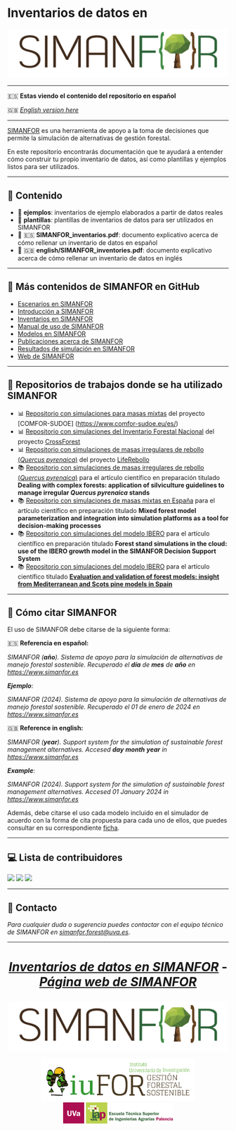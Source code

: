 # Inventarios de datos en
<p align="center">
<img src="https://raw.githubusercontent.com/simanfor/web/main/logos/simanfor.png" alt="simanfor" width="500"/>
</p>

---

:es: **Estas viendo el contenido del repositorio en español**  

🇬🇧 *[English version here](https://github.com/simanfor/inventarios/blob/main/english/)*

---

[SIMANFOR](https://www.simanfor.es) es una herramienta de apoyo a la toma de decisiones que permite la simulación de alternativas de gestión forestal.    

En este repositorio encontrarás documentación que te ayudará a entender cómo construir tu propio inventario de datos, así como plantillas y ejemplos listos para ser utilizados.

---

## :scroll: Contenido

* :floppy_disk: **ejemplos**: inventarios de ejemplo elaborados a partir de datos reales
* :pencil: **plantillas**: plantillas de inventarios de datos para ser utilizados en SIMANFOR
* :book: :es: **SIMANFOR_inventarios.pdf**: documento explicativo acerca de cómo rellenar un inventario de datos en español
* :book: 🇬🇧 **english/SIMANFOR_inventories.pdf**: documento explicativo acerca de cómo rellenar un inventario de datos en inglés

---

## :link: Más contenidos de SIMANFOR en GitHub

*   [Escenarios en SIMANFOR](https://github.com/simanfor/escenarios)
*   [Introducción a SIMANFOR](https://github.com/simanfor/introduccion)
*   [Inventarios en SIMANFOR](https://github.com/simanfor/inventarios)
*   [Manual de uso de SIMANFOR](https://github.com/simanfor/manual)
*   [Modelos en SIMANFOR](https://github.com/simanfor/modelos)
*   [Publicaciones acerca de SIMANFOR](https://github.com/simanfor/publicaciones)
*   [Resultados de simulación en SIMANFOR](https://github.com/simanfor/resultados)
*   [Web de SIMANFOR](https://github.com/simanfor/web)

---

## :floppy_disk: Repositorios de trabajos donde se ha utilizado SIMANFOR

* :bar_chart: [Repositorio con simulaciones para masas mixtas](https://github.com/iuFOR-QuantitativeForestry/COMFOR.NFI) del proyecto [COMFOR-SUDOE]
(https://www.comfor-sudoe.eu/es/)
* :bar_chart: [Repositorio con simulaciones del Inventario Forestal Nacional](https://github.com/iuFOR-QuantitativeForestry/CrossForest-simulations) del proyecto [CrossForest](https://crossforest.eu/)
* :bar_chart: [Repositorio con simulaciones de masas irregulares de rebollo (*Quercus pyrenaica*)](https://github.com/aitorvv/LifeRebollo_simulations) del proyecto [LifeRebollo](https://liferebollo.es/)
* :books: [Repositorio con simulaciones de masas irregulares de rebollo (*Quercus pyrenaica*)](https://github.com/aitorvv/Quercus_pyrenaica_silviculture_CyL) para el artículo científico en preparación titulado **Dealing with complex forests: application of silviculture guidelines to manage irregular *Quercus pyrenaica* stands**
* :books: [Repositorio con simulaciones de masas mixtas en España](https://github.com/aitorvv/SIMANFOR_mixed_models_implementation) para el artículo científico en preparación titulado **Mixed forest model parameterization and integration into simulation platforms as a tool for decision-making processes**
* :books: [Repositorio con simulaciones del modelo IBERO](https://github.com/aitorvv/SIMANFOR_cloud_DSS) para el artículo científico en preparación titulado **Forest stand simulations in the cloud: use of the IBERO growth model in the SIMANFOR Decision Support System**
* :books: [Repositorio con simulaciones del modelo IBERO](https://github.com/aitorvv/IBERO_evaluation_and_validation) para el artículo científico titulado [**Evaluation and validation of forest models: insight from Mediterranean and Scots pine models in Spain**](https://www.sciencedirect.com/science/article/pii/S1574954123002753)
  
---

## :pencil: Cómo citar SIMANFOR

El uso de SIMANFOR debe citarse de la siguiente forma:

:es: **Referencia en español:**

*SIMANFOR (**año**). Sistema de apoyo para la simulación de alternativas de manejo forestal sostenible. Recuperado el **día** de **mes** de **año** en https://www.simanfor.es*

***Ejemplo***:

*SIMANFOR (2024). Sistema de apoyo para la simulación de alternativas de manejo forestal sostenible. Recuperado el 01 de enero de 2024 en https://www.simanfor.es*

🇬🇧 **Reference in english:**

*SIMANFOR (**year**). Support system for the simulation of sustainable forest management alternatives. Accesed **day** **month** **year** in https://www.simanfor.es*

***Example***:

*SIMANFOR (2024). Support system for the simulation of sustainable forest management alternatives. Accesed 01 January 2024 in https://www.simanfor.es*

Además, debe citarse el uso cada modelo incluido en el simulador de acuerdo con la forma de cita propuesta para cada uno de ellos, que puedes consultar en su correspondiente [ficha](https://github.com/simanfor/modelos).

---

## :computer: Lista de contribuidores

[![](https://github.com/aitorvv.png?size=50)](https://github.com/aitorvv)
[![](https://github.com/acristo.png?size=50)](https://github.com/acristo)
[![](https://github.com/Felipe-Bravo.png?size=50)](https://github.com/Felipe-Bravo)

---

## :email: Contacto

*Para cualquier duda o sugerencia puedes contactar con el equipo técnico de SIMANFOR en simanfor.forest@uva.es*.

---

<h1 align="center" >

[*Inventarios de datos en SIMANFOR*](https://github.com/simanfor/inventarios) - [*Página web de SIMANFOR*](https://www.simanfor.es/)

</h1>


<p align="center">
<img src="https://raw.githubusercontent.com/simanfor/web/main/logos/simanfor.png" alt="simanfor" width="500"/>
</p>

<p align="center">
<img src="https://raw.githubusercontent.com/simanfor/web/main/logos/iufor.png" alt="iufor" width="350"/>
<img src="https://raw.githubusercontent.com/simanfor/web/main/logos/UVa-ETSIIAA.png" alt="uva_etsiiaa" width="250"/>
</p>
